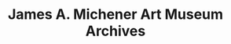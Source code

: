 ---
layout: repo
title: "James A. Michener Art Museum Archives"
id: 13469
permalink: repos/13469/
---